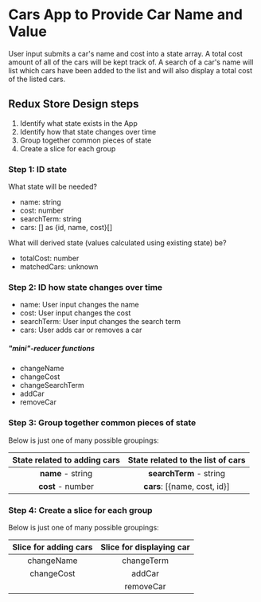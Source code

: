 # Cars App to Provide Car Name and Value

User input submits a car's name and cost into a state array. A total cost amount of all of the cars will be
kept track of. A search of a car's name will list which cars have been added to the list and will also display
a total cost of the listed cars.

## Redux Store Design steps

1.  Identify what state exists in the App
2.  Identify how that state changes over time
3.  Group together common pieces of state
4.  Create a slice for each group

### Step 1: ID state

What state will be needed?

-   name: string
-   cost: number
-   searchTerm: string
-   cars: [] as {id, name, cost}[]

What will derived state (values calculated using existing state) be?

-   totalCost: number
-   matchedCars: unknown

### Step 2: ID how state changes over time

-   name: User input changes the name
-   cost: User input changes the cost
-   searchTerm: User input changes the search term
-   cars: User adds car or removes a car

##### "mini"-reducer functions

-   changeName
-   changeCost
-   changeSearchTerm
-   addCar
-   removeCar

### Step 3: Group together common pieces of state

Below is just one of many possible groupings:

| **State related to adding cars** | **State related to the list of cars** |
| :------------------------------: | :-----------------------------------: |
|        **name** - string         |        **searchTerm** - string        |
|        **cost** - number         |     **cars**: [{name, cost, id}]      |

### Step 4: Create a slice for each group

Below is just one of many possible groupings:

| **Slice for adding cars** | **Slice for displaying car** |
| :-----------------------: | :--------------------------: |
|        changeName         |          changeTerm          |
|        changeCost         |            addCar            |
|                           |          removeCar           |
